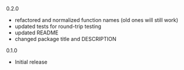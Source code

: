 0.2.0 
* refactored and normalized function names (old ones will still work)
* updated tests for round-trip testing
* updated README
* changed package title and DESCRIPTION

0.1.0 
* Initial release
